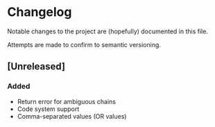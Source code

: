 # Changelog

Notable changes to the project are (hopefully) documented in this file.

Attempts are made to confirm to semantic versioning.

## [Unreleased]
### Added
- Return error for ambiguous chains
- Code system support
- Comma-separated values (OR values)
